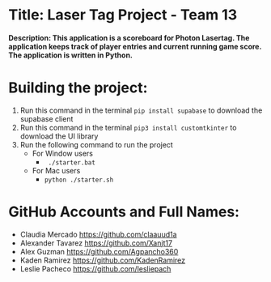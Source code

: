 # Title: Laser Tag Project - Team 13

#### Description: This application is a scoreboard for Photon Lasertag. The application keeps track of player entries and current running game score. The application is written in Python.

# Building the project:
1. Run this command in the terminal ```pip install supabase``` to download the supabase client
2. Run this command in the terminal ```pip3 install customtkinter``` to download the UI library
3. Run the following command to run the project
   * For Window users
      *  ``` ./starter.bat```
   * For Mac users
      *  ```python ./starter.sh```

# GitHub Accounts and Full Names:
*  Claudia Mercado https://github.com/claauud1a
* Alexander Tavarez https://github.com/Xanjt17
* Alex Guzman https://github.com/Agpancho360
* Kaden Ramirez https://github.com/KadenRamirez
* Leslie Pacheco https://github.com/lesliepach
